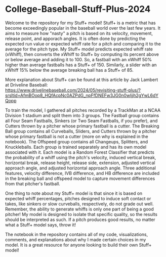 # College-Baseball-Stuff-Plus-2024

Welcome to the repository for my Stuff+ model! Stuff+ is a metric that has become exceedingly popular in the baseball world over the last few years. It aims to measure how "nasty" a pitch is based on its velocity, movement, release point, and apporach angles. It is often done by predicting the expected run value or expected whiff rate for a pitch and comparing it to the average for the pitch type. My Stuff+ model predicts expected whiff rate (xWhiff), then converts the xWhiff to Stuff+ by computing its percent above or below average and adding it to 100. So, a fastball with an xWhiff 50% higher than average fastballs has a Stuff+ of 150. Similarly, a slider with an xWhiff 15% below the average breaking ball has a Stuff+ of 85.

More explanation about Stuff+ can be found at this article by Jack Lambert at Driveline Baseball: https://www.drivelinebaseball.com/2024/05/revisiting-stuff-plus/?srsltid=AfmBOop8_HQfAcpNc0AZPdG_npFfDNEFw3JG0n0wIjjh2gYwL6dYQopp

To train the model, I gathered all pitches recorded by a TrackMan at a NCAA Division 1 stadium and split them into 3 groups. The Fastball group contains all Four Seam Fastballs, Sinkers (or Two Seam Fastballs, if you prefer), and Cutters thrown by a pitcher whose primary fastball is a cutter. The Breaking Ball group contains all Curveballs, Sliders, and Cutters thrown by a pitcher whose primary fastball is not a cutter (more on why is explained in the notebook). The Offspeed group contains all Changeups, Splitters, and Knuckleballs. Each group is trained separately and has its own model associated with it. Each model is a Random Forest Classifier that predicts the probability of a whiff using the pitch's velocity, induced vertical break, horizontal break, release height, release side, extension, adjusted vertical approach angle, and adjusted horizontal approach angle. Three additional features, velocity difference, IVB difference, and HB difference are included in the breaking ball and offspeed model to capture movement differences from that pitcher's fastball. 

One thing to note about my Stuff+ model is that since it is based on expected whiff percentages, pitches designed to induce soft contact or takes, like sinkers or slow curveballs, respectively, do not grade out well. Remember, the ability to generate whiffs is only one part of being a good pitcher! My model is designed to isolate that specific quality, so the results should be interpreted as such. If a pitch produces good results, no matter what a Stuff+ model says, throw it!

The notebook in the repository contains all of my code, visualizations, comments, and explanations about why I made certain choices in my model. It is a great resource for anyone looking to build their own Stuff+ model!
